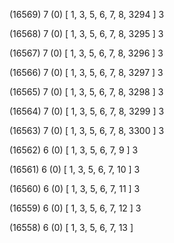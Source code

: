 (16569) 7 (0) [ 1, 3, 5, 6, 7, 8, 3294 ] 3 


(16568) 7 (0) [ 1, 3, 5, 6, 7, 8, 3295 ] 3 


(16567) 7 (0) [ 1, 3, 5, 6, 7, 8, 3296 ] 3 


(16566) 7 (0) [ 1, 3, 5, 6, 7, 8, 3297 ] 3 


(16565) 7 (0) [ 1, 3, 5, 6, 7, 8, 3298 ] 3 


(16564) 7 (0) [ 1, 3, 5, 6, 7, 8, 3299 ] 3 


(16563) 7 (0) [ 1, 3, 5, 6, 7, 8, 3300 ] 3 


(16562) 6 (0) [ 1, 3, 5, 6, 7, 9 ] 3 


(16561) 6 (0) [ 1, 3, 5, 6, 7, 10 ] 3 


(16560) 6 (0) [ 1, 3, 5, 6, 7, 11 ] 3 


(16559) 6 (0) [ 1, 3, 5, 6, 7, 12 ] 3 


(16558) 6 (0) [ 1, 3, 5, 6, 7, 13 ]  

